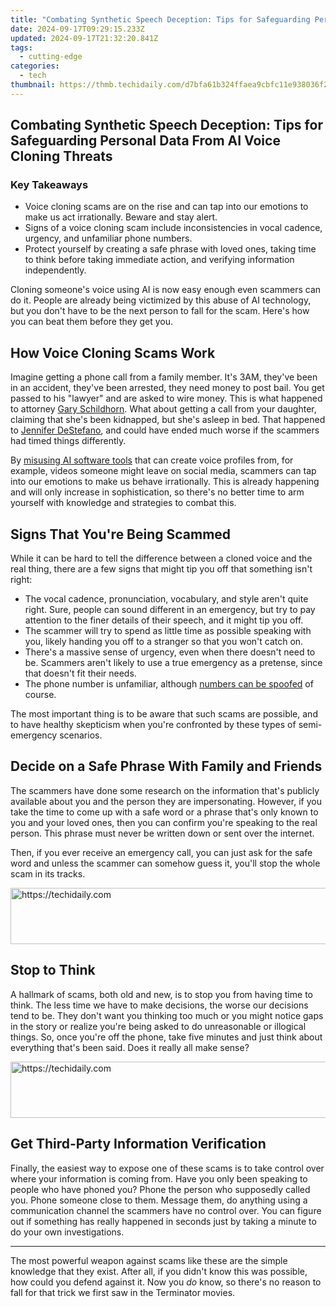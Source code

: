 ```yaml
---
title: "Combating Synthetic Speech Deception: Tips for Safeguarding Personal Data From AI Voice Cloning Threats"
date: 2024-09-17T09:29:15.233Z
updated: 2024-09-17T21:32:20.841Z
tags:
  - cutting-edge
categories:
  - tech
thumbnail: https://thmb.techidaily.com/d7bfa61b324ffaea9cbfc11e938036f2476668f1b77c7e6a5441829794f7ed33.jpg
---
```


## Combating Synthetic Speech Deception: Tips for Safeguarding Personal Data From AI Voice Cloning Threats

### Key Takeaways

* Voice cloning scams are on the rise and can tap into our emotions to make us act irrationally. Beware and stay alert.
* Signs of a voice cloning scam include inconsistencies in vocal cadence, urgency, and unfamiliar phone numbers.
* Protect yourself by creating a safe phrase with loved ones, taking time to think before taking immediate action, and verifying information independently.

 Cloning someone's voice using AI is now easy enough even scammers can do it. People are already being victimized by this abuse of AI technology, but you don't have to be the next person to fall for the scam. Here's how you can beat them before they get you.

##  How Voice Cloning Scams Work

 Imagine getting a phone call from a family member. It's 3AM, they've been in an accident, they've been arrested, they need money to post bail. You get passed to his "lawyer" and are asked to wire money. This is what happened to attorney [Gary Schildhorn](https://www.independent.co.uk/news/world/americas/ai-phone-scam-voice-call-b2459449.html). What about getting a call from your daughter, claiming that she's been kidnapped, but she's asleep in bed. That happened to [Jennifer DeStefano](https://www.cbsnews.com/news/scammers-ai-mimic-voices-loved-ones-in-distress/), and could have ended much worse if the scammers had timed things differently.

 By [misusing AI software tools](https://youtube-lab.techidaily.com/ed-crafting-visual-wonders-home-made-effects-demystified/) that can create voice profiles from, for example, videos someone might leave on social media, scammers can tap into our emotions to make us behave irrationally. This is already happening and will only increase in sophistication, so there's no better time to arm yourself with knowledge and strategies to combat this.

##  Signs That You're Being Scammed

 While it can be hard to tell the difference between a cloned voice and the real thing, there are a few signs that might tip you off that something isn't right:

* The vocal cadence, pronunciation, vocabulary, and style aren't quite right. Sure, people can sound different in an emergency, but try to pay attention to the finer details of their speech, and it might tip you off.
* The scammer will try to spend as little time as possible speaking with you, likely handing you off to a stranger so that you won't catch on.
* There's a massive sense of urgency, even when there doesn't need to be. Scammers aren't likely to use a true emergency as a pretense, since that doesn't fit their needs.
* The phone number is unfamiliar, although [numbers can be spoofed](https://youtube-zero.techidaily.com/024-approved-mastering-content-the-key-to-engaging-yt-shorts/) of course.

 The most important thing is to be aware that such scams are possible, and to have healthy skepticism when you're confronted by these types of semi-emergency scenarios.

##  Decide on a Safe Phrase With Family and Friends

 The scammers have done some research on the information that's publicly available about you and the person they are impersonating. However, if you take the time to come up with a safe word or a phrase that's only known to you and your loved ones, then you can confirm you're speaking to the real person. This phrase must never be written down or sent over the internet.

 Then, if you ever receive an emergency call, you can just ask for the safe word and unless the scammer can somehow guess it, you'll stop the whole scam in its tracks.

<!-- affiliate ads begin -->
<a href="https://aligracehair.sjv.io/c/5597632/1918719/19272" target="_top" id="1918719">
  <img src="//a.impactradius-go.com/display-ad/19272-1918719" border="0" alt="https://techidaily.com" width="728" height="90"/>
</a>
<img height="0" width="0" src="https://aligracehair.sjv.io/i/5597632/1918719/19272" style="position:absolute;visibility:hidden;" border="0" />
<!-- affiliate ads end -->

##  Stop to Think

 A hallmark of scams, both old and new, is to stop you from having time to think. The less time we have to make decisions, the worse our decisions tend to be. They don't want you thinking too much or you might notice gaps in the story or realize you're being asked to do unreasonable or illogical things. So, once you're off the phone, take five minutes and just think about everything that's been said. Does it really all make sense?

<!-- affiliate ads begin -->
<a href="https://unicoeye.pxf.io/c/5597632/2134489/18498" target="_top" id="2134489">
  <img src="//a.impactradius-go.com/display-ad/18498-2134489" border="0" alt="https://techidaily.com" width="728" height="90"/>
</a>
<img height="0" width="0" src="https://unicoeye.pxf.io/i/5597632/2134489/18498" style="position:absolute;visibility:hidden;" border="0" />
<!-- affiliate ads end -->

##  Get Third-Party Information Verification

 Finally, the easiest way to expose one of these scams is to take control over where your information is coming from. Have you only been speaking to people who have phoned you? Phone the person who supposedly called you. Phone someone close to them. Message them, do anything using a communication channel the scammers have no control over. You can figure out if something has really happened in seconds just by taking a minute to do your own investigations.

---

 The most powerful weapon against scams like these are the simple knowledge that they exist. After all, if you didn't know this was possible, how could you defend against it. Now you _do_ know, so there's no reason to fall for that trick we first saw in the Terminator movies.

<ins class="adsbygoogle"
     style="display:block"
     data-ad-format="autorelaxed"
     data-ad-client="ca-pub-7571918770474297"
     data-ad-slot="1223367746"></ins>

<ins class="adsbygoogle"
     style="display:block"
     data-ad-client="ca-pub-7571918770474297"
     data-ad-slot="8358498916"
     data-ad-format="auto"
     data-full-width-responsive="true"></ins>



